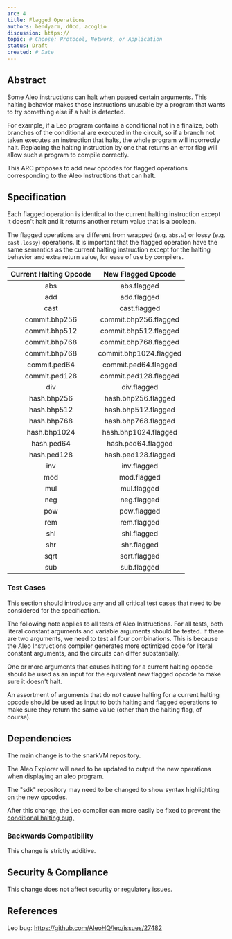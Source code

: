 ```yaml
---
arc: 4
title: Flagged Operations
authors: bendyarm, d0cd, acoglio
discussion: https://
topic: # Choose: Protocol, Network, or Application
status: Draft
created: # Date
---
```


## Abstract

Some Aleo instructions can halt when passed certain arguments.
This halting behavior makes those instructions unusable
by a program that wants to try something else if a halt is detected.

For example, if a Leo program contains a conditional not in a
finalize, both branches of the conditional are executed in the
circuit, so if a branch not taken executes an instruction that halts,
the whole program will incorrectly halt.  Replacing the halting
instruction by one that returns an error flag will allow such a
program to compile correctly.

This ARC proposes to add new opcodes for flagged operations
corresponding to the Aleo Instructions that can halt.

## Specification

Each flagged operation is identical to the current halting instruction
except it doesn't halt and it returns another return value that is a
boolean.

The flagged operations are different from wrapped (e.g. `abs.w`) or
lossy (e.g. `cast.lossy`) operations.  It is important that the flagged
operation have the same semantics as the current halting instruction
except for the halting behavior and extra return value, for ease of
use by compilers.

| Current Halting Opcode | New Flagged Opcode |
|:-------------------:|:-----------------------:|
| abs | abs.flagged |
| add | add.flagged |
| cast | cast.flagged |
| commit.bhp256 | commit.bhp256.flagged |
| commit.bhp512 | commit.bhp512.flagged |
| commit.bhp768 | commit.bhp768.flagged |
| commit.bhp768 | commit.bhp1024.flagged |
| commit.ped64 | commit.ped64.flagged |
| commit.ped128 | commit.ped128.flagged |
| div | div.flagged |
| hash.bhp256 | hash.bhp256.flagged |
| hash.bhp512 | hash.bhp512.flagged |
| hash.bhp768 | hash.bhp768.flagged |
| hash.bhp1024 | hash.bhp1024.flagged |
| hash.ped64 | hash.ped64.flagged |
| hash.ped128 | hash.ped128.flagged |
| inv | inv.flagged |
| mod | mod.flagged |
| mul | mul.flagged |
| neg | neg.flagged |
| pow | pow.flagged |
| rem | rem.flagged |
| shl | shl.flagged |
| shr | shr.flagged |
| sqrt | sqrt.flagged |
| sub | sub.flagged |

### Test Cases

This section should introduce any and all critical test cases that need to be considered for the specification.

The following note applies to all tests of Aleo Instructions.  For all tests, both literal constant arguments
and variable arguments should be tested.  If there are two arguments, we need to test all four
combinations.  This is because the Aleo Instructions compiler generates more optimized code for literal
constant arguments, and the circuits can differ substantially.

One or more arguments that causes halting for a current halting opcode should be used as an input
for the equivalent new flagged opcode to make sure it doesn't halt.  

An assortment of arguments that do not cause halting for a current halting opcode should be
used as input to both halting and flagged operations to make sure they return the same value
(other than the halting flag, of course).

## Dependencies

The main change is to the snarkVM repository.

The Aleo Explorer will need to be updated to output the new operations when displaying an aleo program.

The "sdk" repository may need to be changed to show syntax highlighting on the new opcodes.

After this change, the Leo compiler can more easily be fixed to prevent the [conditional halting bug.](<https://github.com/AleoHQ/leo/issues/27482>)

### Backwards Compatibility

This change is strictly additive.

## Security & Compliance

This change does not affect security or regulatory issues.

## References

Leo bug: 
https://github.com/AleoHQ/leo/issues/27482
